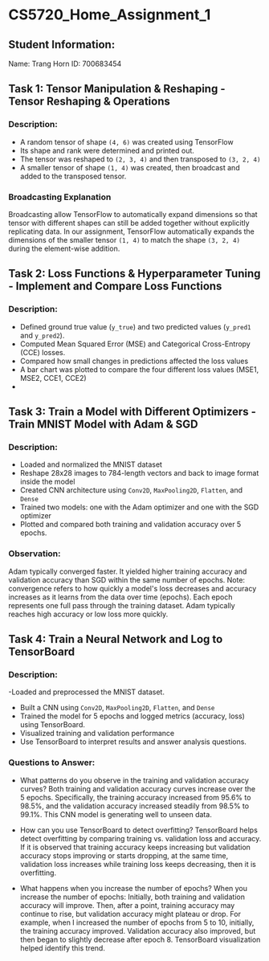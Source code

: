 # CS5720_Home_Assignment_1

## Student Information:
Name: Trang Horn
ID: 700683454

## Task 1: Tensor Manipulation & Reshaping - Tensor Reshaping & Operations
### Description: 
- A random tensor of shape `(4, 6)` was created using TensorFlow
- Its shape and rank were determined and printed out.
- The tensor was reshaped to `(2, 3, 4)` and then transposed to `(3, 2, 4)`
- A smaller tensor of shape `(1, 4)` was created, then broadcast and added to the transposed tensor.

### Broadcasting Explanation
Broadcasting allow TensorFlow to automatically expand dimensions so that tensor with different shapes can still be added together without explicitly replicating data. In our assignment, TensorFlow automatically expands the dimensions of the smaller tensor `(1, 4)` to match the shape `(3, 2, 4)` during the element-wise addition.

## Task 2:  Loss Functions & Hyperparameter Tuning - Implement and Compare Loss Functions
### Description:
- Defined ground true value (`y_true`) and two predicted values (`y_pred1` and `y_pred2`).
- Computed Mean Squared Error (MSE) and Categorical Cross-Entropy (CCE) losses.
- Compared how small changes in predictions affected the loss values
- A bar chart was plotted to compare the four different loss values (MSE1, MSE2, CCE1, CCE2)
- 
## Task 3: Train a Model with Different Optimizers - Train MNIST Model with Adam & SGD
### Description:
- Loaded and normalized the MNIST dataset
- Reshape 28x28 images to 784-length vectors and back to image format inside the model
- Created CNN architecture using `Conv2D`, `MaxPooling2D`, `Flatten`, and `Dense`
- Trained two models: one with the Adam optimizer and one with the SGD optimizer
- Plotted and compared both training and validation accuracy over 5 epochs.
### Observation:
Adam typically converged faster. It yielded higher training accuracy and validation accuracy than SGD within the same number of epochs. Note: convergence refers to how quickly a model's loss decreases and accuracy increases as it learns from the data over time (epochs). Each epoch represents one full pass through the training dataset. Adam typically reaches high accuracy or low loss more quickly. 

## Task 4: Train a Neural Network and Log to TensorBoard
### Description:
-Loaded and preprocessed the MNIST dataset.
- Built a CNN using `Conv2D`, `MaxPooling2D`, `Flatten`, and `Dense`
- Trained the model for 5 epochs and logged metrics (accuracy, loss) using TensorBoard.
- Visualized training and validation performance
- Use TensorBoard to interpret results and answer analysis questions.
### Questions to Answer:
- What patterns do you observe in the training and validation accuracy curves? Both training and validation accuracy curves increase over the 5 epochs. Specifically, the training accuracy increased from 95.6% to 98.5%, and the validation accuracy increased steadily from 98.5% to 99.1%. This CNN model is generating well to unseen data.

- How can you use TensorBoard to detect overfitting? TensorBoard helps detect overfitting by comparing training vs. validation loss and accuracy. If it is observed that training accuracy keeps increasing but validation accuracy stops improving or starts dropping, at the same time, validation loss increases while training loss keeps decreasing, then it is overfitting.

- What happens when you increase the number of epochs? When you increase the number of epochs:
 Initially, both training and validation accuracy will improve. Then, after a point, training accuracy may continue to rise, but validation accuracy might plateau or drop. For example, when I increased the number of epochs from 5 to 10, initially, the training accuracy improved. Validation accuracy also improved, but then began to slightly decrease after epoch 8. TensorBoard visualization helped identify this trend. 



  


